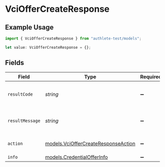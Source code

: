 # VciOfferCreateResponse

## Example Usage

```typescript
import { VciOfferCreateResponse } from "authlete-test/models";

let value: VciOfferCreateResponse = {};
```

## Fields

| Field                                                                            | Type                                                                             | Required                                                                         | Description                                                                      |
| -------------------------------------------------------------------------------- | -------------------------------------------------------------------------------- | -------------------------------------------------------------------------------- | -------------------------------------------------------------------------------- |
| `resultCode`                                                                     | *string*                                                                         | :heavy_minus_sign:                                                               | The code which represents the result of the API call.                            |
| `resultMessage`                                                                  | *string*                                                                         | :heavy_minus_sign:                                                               | A short message which explains the result of the API call.                       |
| `action`                                                                         | [models.VciOfferCreateResponseAction](../models/vcioffercreateresponseaction.md) | :heavy_minus_sign:                                                               | The result of the `/vci/offer/create` API call.                                  |
| `info`                                                                           | [models.CredentialOfferInfo](../models/credentialofferinfo.md)                   | :heavy_minus_sign:                                                               | N/A                                                                              |